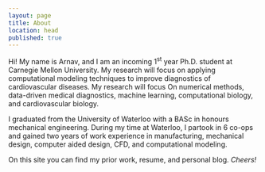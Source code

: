 ```yaml
---
layout: page
title: About
location: head
published: true
---
```

Hi! My name is Arnav, and I am an incoming 1<sup>st</sup> year Ph.D. student at Carnegie Mellon University. My research will focus on applying computational modeling techniques to improve diagnostics of cardiovascular diseases. My research will focus On numerical methods, data-driven medical diagnostics, machine learning, computational biology, and cardiovascular biology.

I graduated from the University of Waterloo with a BASc in honours mechanical engineering. During my time at Waterloo, I partook in 6 co-ops and gained two years of work experience in  manufacturing, mechanical design, computer aided design, CFD, and computational modeling.

On this site you can find my prior work, resume, and personal blog. _Cheers!_
